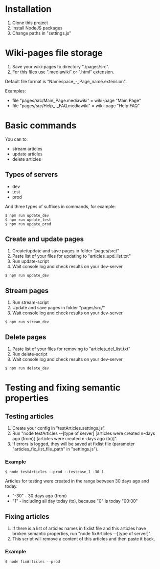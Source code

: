 # Installation

1. Clone this project
2. Install NodeJS packages
3. Change paths in "settings.js"

# Wiki-pages file storage

1. Save your wiki-pages to directory "./pages/src".
2. For this files use ".mediawiki" or ".html" extension.

Default file format is "Namespace_-_Page_name.extension".

Examples:

* file "pages/src/Main_Page.mediawiki" = wiki-page "Main Page"
* file "pages/src/Help_-_FAQ.mediawiki" = wiki-page "Help:FAQ"

# Basic commands

You can to:

* stream articles
* update articles
* delete articles

## Types of servers

* dev
* test
* prod

And three types of suffixes in commands, for example:

```
$ npm run update_dev
$ npm run update_test
$ npm run update_prod
```

## Create and update pages

1. Create/update and save pages in folder "pages/src/"
2. Paste list of your files for updating to "articles_upd_list.txt"
3. Run update-script
4. Wait console log and check results on your dev-server

```
$ npm run update_dev
```

## Stream pages

1. Run stream-script
2. Update and save pages in folder "pages/src/"
3. Wait console log and check results on your dev-server

```
$ npm run stream_dev
```

## Delete pages

1. Paste list of your files for removing to "articles_del_list.txt"
2. Run delete-script
3. Wait console log and check results on your dev-server

```
$ npm run delete_dev
```

# Testing and fixing semantic properties

## Testing articles

1. Create your config in "testArticles.settings.js".
2. Run "node testArticles --[type of server] [articles were created n-days ago (from)] [articles were created n-days ago (to)]".
3. If errors is logged, they will be saved at fixlist file (parameter "articles_fix_list_file_path" in "settings.js").

### Example

```
$ node testArticles --prod --testcase_1 -30 1
```

Articles for testing were created in the range between 30 days ago and today.

* "-30" - 30 days ago (from)
* "1" - including all day today (to), because "0" is today "00:00"

## Fixing articles

1. If there is a list of articles names in fixlist file and this articles have broken semantic properties, run "node fixArticles --[type of server]".
2. This script will remove a content of this articles and then paste it back.

### Example

```
$ node fixArticles --prod
```